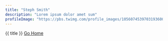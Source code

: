 ```yaml
---
title: "Steph Smith"
description: "Lorem ipsum dolor amet sum"
profileImage: "https://pbs.twimg.com/profile_images/1056074539703193600/ajqrJ3nG_400x400.jpg"
---
```


{{ title }}
<a href="/"> Go Home </a>